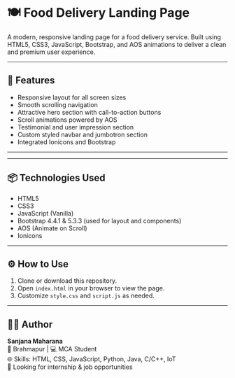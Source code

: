 # 🍽️ Food Delivery Landing Page

A modern, responsive landing page for a food delivery service. Built using HTML5, CSS3, JavaScript, Bootstrap, and AOS animations to deliver a clean and premium user experience.

---

## 🚀 Features

- Responsive layout for all screen sizes
- Smooth scrolling navigation
- Attractive hero section with call-to-action buttons
- Scroll animations powered by AOS
- Testimonial and user impression section
- Custom styled navbar and jumbotron section
- Integrated Ionicons and Bootstrap

---


---

## 📦 Technologies Used

- HTML5
- CSS3
- JavaScript (Vanilla)
- Bootstrap 4.4.1 & 5.3.3 (used for layout and components)
- AOS (Animate on Scroll)
- Ionicons

---

## ⚙️ How to Use

1. Clone or download this repository.
2. Open `index.html` in your browser to view the page.
3. Customize `style.css` and `script.js` as needed.

---

## 🙋‍♀️ Author

**Sanjana Maharana**  
📍 Brahmapur | 💻 MCA Student  
🌐 Skills: HTML, CSS, JavaScript, Python, Java, C/C++, IoT  
🚀 Looking for internship & job opportunities  


